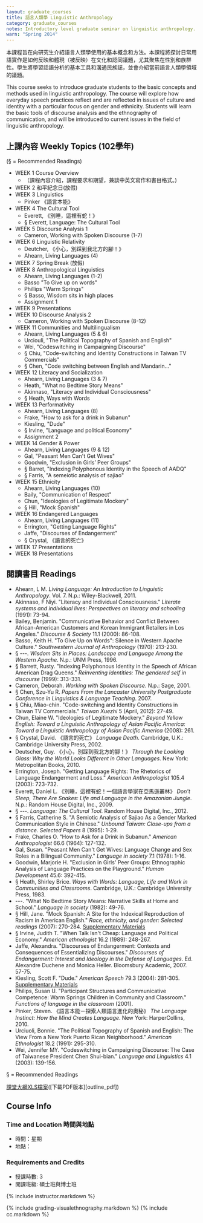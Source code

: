 ```yaml
---
layout: graduate_courses
title: 語言人類學 Linguistic Anthropology
category: graduate_courses
notes: Introductory level graduate seminar on linguistic anthropology.
warn: "Spring 2014"
---
```


本課程旨在向研究生介紹語言人類學使用的基本概念和方法。本課程將探討日常用語實作是如何反映和體現（被反映）在文化和認同議題，尤其聚焦在性別和族群性。學生將學習話語分析的基本工具和溝通民族誌，並會介紹當前語言人類學領域的議題。 

This course seeks to introduce graduate students to the basic concepts and methods used in linguistic anthropology. The course will explore how everyday speech practices reflect and are reflected in issues of culture and identity with a particular focus on gender and ethnicity. Students will learn the basic tools of discourse analysis and the ethnography of communication, and will be   introduced to current issues in the field of linguistic anthropology.

## 上課內容 Weekly Topics (102學年)
(§ = Recommended Readings)

- WEEK 1 Course Overview
	- （課程內容介紹，課程要求和期望，兼談中英文寫作和書目格式。)
- WEEK 2 和平紀念日(放假)
- WEEK 3 Linguistics    
	- Pinker 《語言本能》
-  WEEK 4 The Cultural Tool
	- Everett, 《別睡，這裡有蛇！》
	- § Everett, Language: The Cultural Tool 
- WEEK 5 Discourse Analysis 1
    - Cameron, Working with Spoken Discourse (1-7)
- WEEK 6 Linguistic Relativity
	- Deutcher, 《小心，別踩到我北方的腳！》
	- Ahearn, Living Languages (4) 
- WEEK 7 Spring Break (放假)
- WEEK 8 Anthropological Linguistics
	- Ahearn, Living Languages (1-2) 
	- Basso "To Give up on words"
	- Phillips  "Warm Springs"
	- § Basso, Wisdom sits in high places
	- Assignment 1
- WEEK 9 Presentations
- WEEK 10 Discourse Analysis 2
	- Cameron, Working with Spoken Discourse (8-12)
- WEEK 11 Communities and Multilingualism
	- Ahearn, Living Languages (5 & 6) 
	- Urciouli, "The Political Topography of Spanish and English"
	- Wei, "Codeswitching in Campaigning Discourse"
	- § Chiu, "Code-switching and Identity Constructions in Taiwan TV Commercials"
	- § Chen, "Code switching between English and Mandarin…"
- WEEK 12 Literacy and Socialization
	- Ahearn, Living Languages (3 & 7) 
	- Heath, "What no Bedtime Story Means"
	- Akinnaso, "Literacy and Individual Consciousness"
	- § Heath, Ways with Words
- WEEK 13 Performativity
	- Ahearn, Living Languages (8) 
	- Frake, "How to ask for a drink in Subanun"
	- Kiesling, "Dude"
	- § Irvine, "Language and political Economy"
  	- Assignment 2
- WEEK 14 Gender & Power
	- Ahearn, Living Languages (9 & 12) 
	- Gal, "Peasant Men Can't Get Wives"
	- Goodwin, "Exclusion in Girls’ Peer Groups"
	- § Barret, "Indexing Polyphonous Identity in the Speech of AADQ"
	- § Farris, "A semeiotic analysis of sajiao"
- WEEK 15 Ethnicity
	- Ahearn, Living Languages (10) 
	- Baily, "Communication of Respect"
	- Chun, "Ideologies of Legitimate Mockery"
	- § Hill, "Mock Spanish"
- WEEK 16 Endangered Languages
	- Ahearn, Living Languages (11) 
	- Errington, "Getting Language Rights"
	- Jaffe, "Discourses of Endangerment"
	- § Crystal, 《語言的死亡》
- WEEK 17 Presentations
- WEEK 18 Presentations


## 閱讀書目 Readings

- Ahearn, L M. *Living Language: An Introduction to Linguistic Anthropology*. Vol. 7. N.p.: Wiley-Blackwell, 2011. 
- Akinnaso, F Niyi. "Literacy and Individual Consciousness." *Literate systems and individual lives: Perspectives on literacy and schooling* (1991): 73-94. 
- Bailey, Benjamin. "Communicative Behavior and Conflict Between African-American Customers and Korean Immigrant Retailers in Los Angeles." *Discourse & Society* 11.1 (2000): 86-108.
- Basso, Keith H. "To Give Up on Words": Silence in Western Apache Culture." *Southwestern Journal of Anthropology* (1970): 213-230.
- § ---. *Wisdom Sits in Places: Landscape and Language Among the Western Apache*. N.p.: UNM Press, 1996.  
- § Barrett, Rusty. "Indexing Polyphonous Identity in the Speech of African American Drag Queens." *Reinventing identities: The gendered self in discourse* (1999): 313-331.
- Cameron, Deborah. *Working with Spoken Discourse*. N.p.: Sage, 2001.
- § Chen, Szu-Yu R. *Papers From the Lancaster University Postgraduate Conference in Linguistics & Language Teaching*. 2007.
- § Chiu, Miao-chin. "Code-switching and Identity Constructions in Taiwan TV Commercials." *Taiwan Xuezhi* 5 (April, 2012): 27-49.
- Chun, Elaine W. "Ideologies of Legitimate Mockery." *Beyond Yellow English: Toward a Linguistic Anthropology of Asian Pacific America: Toward a Linguistic Anthropology of Asian Pacific America* (2008): 261. 
- § Crystal, David. 《語言的死亡》 *Language Death*. Cambridge, U.K.: Cambridge University Press, 2002.  
- Deutscher, Guy. 《小心，別踩到我北方的腳！》 *Through the Looking Glass: Why the World Looks Different in Other Languages*. New York: Metropolitan Books, 2010.
- Errington, Joseph. "Getting Language Rights: The Rhetorics of Language Endangerment and Loss." *American Anthropologist* 105.4 (2003): 723-732. 
- Everett, Daniel L. 《別睡，這裡有蛇！一個語言學家在亞馬遜叢林》 *Don't Sleep, There Are Snakes: Life and Language in the Amazonian Jungle*. N.p.: Random House Digital, Inc., 2009.
- § ---. *Language: The Cultural Tool*. Random House Digital, Inc., 2012.  
- § Farris, Catherine S. "A Semiotic Analysis of Sajiao As a Gender Marked Communication Style in Chinese." *Unbound Taiwan: Close-ups from a distance. Selected Papers* 8 (1995): 1-29. 
- Frake, Charles O. "How to Ask for a Drink in Subanun." *American Anthropologist* 66.6 (1964): 127-132. 
- Gal, Susan. "Peasant Men Can't Get Wives: Language Change and Sex Roles in a Bilingual Community." *Language in society* 7.1 (1978): 1-16.
- Goodwin, Marjorie H. "Exclusion in Girls' Peer Groups: Ethnographic Analysis of Language Practices on the Playground." *Human Development* 45.6: 392-415.
- § Heath, Shirley Brice. *Ways with Words: Language, Life and Work in Communities and Classrooms*. Cambridge, U.K.: Cambridge University Press, 1983.
- ---. "What No Bedtime Story Means: Narrative Skills at Home and School." *Language in society* (1982): 49-76. 
- § Hill, Jane. "Mock Spanish: A Site for the Indexical Reproduction of Racism in American English." *Race, ethnicity, and gender: Selected readings* (2007): 270-284. [Supplementary Materials](http://language-culture.binghamton.edu/symposia/2/part1/)
- § Irvine, Judith T. "When Talk Isn't Cheap: Language and Political Economy." *American ethnologist* 16.2 (1989): 248-267.
- Jaffe, Alexandra. "Discourses of Endangerment: Contexts and Consequences of Essentializing Discourses." *Discourses of Endangerment: Interest and Ideology in the Defense of Languages*. Ed. Alexandre Duchene and Monica Heller. Bloomsbury Academic, 2007. 57-75.
- Kiesling, Scott F. "Dude." *American Speech* 79.3 (2004): 281-305. [Supplementary Materials](http://www.pitt.edu/~kiesling/dude/dude.html)
- Philips, Susan U. "Participant Structures and Communicative Competence: Warm Springs Children in Community and Classroom." *Functions of language in the classroom* (2001). 
- Pinker, Steven. 《語言本能－探索人類語言進化的奧秘》 *The Language Instinct: How the Mind Creates Language*. New York: HarperCollins, 2010.  
- Urciuoli, Bonnie. "The Political Topography of Spanish and English: The View From a New York Puerto Rican Neighborhood." *American Ethnologist* 18.2 (1991): 295-310. 
- Wei, Jennifer MY. "Codeswitching in Campaigning Discourse: The Case of Taiwanese President Chen Shui-bian." *Language and Linguistics* 4.1 (2003): 139-156. 

§ = Recommended Readings

[課堂大綱XLS檔案][outline]([下載PDF版本][outline_pdf])

## Course Info

### Time and Location 時間與地點
* 時間：星期
* 地點：

### Requirements and Credits
* 授課時數: 3
* 開課班級: 碩士班與博士班

{% include instructor.markdown %}


{% include grading-visualethnography.markdown %}
{% include cc.markdown %}

[outline]:https://docs.google.com/spreadsheet/pub?key=0AlIzY9pLiJVZdGVjUzhRUzRIYS1RQndlSWRnZ01JM3c&single=true&gid=0&output=html
[pdf]:https://docs.google.com/spreadsheet/pub?key=0AlIzY9pLiJVZdGVjUzhRUzRIYS1RQndlSWRnZ01JM3c&single=true&gid=0&output=pdf